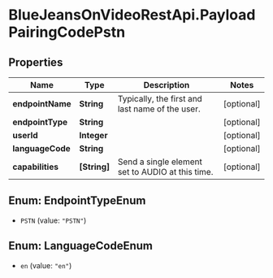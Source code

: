 # BlueJeansOnVideoRestApi.PayloadPairingCodePstn

## Properties
Name | Type | Description | Notes
------------ | ------------- | ------------- | -------------
**endpointName** | **String** | Typically, the first and last name of the user. | [optional] 
**endpointType** | **String** |  | [optional] 
**userId** | **Integer** |  | [optional] 
**languageCode** | **String** |  | [optional] 
**capabilities** | **[String]** | Send a single element set to AUDIO at this time. | [optional] 


<a name="EndpointTypeEnum"></a>
## Enum: EndpointTypeEnum


* `PSTN` (value: `"PSTN"`)




<a name="LanguageCodeEnum"></a>
## Enum: LanguageCodeEnum


* `en` (value: `"en"`)




